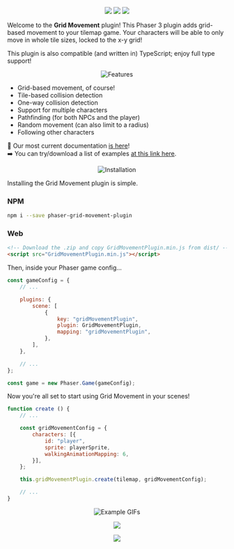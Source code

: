 <p align="center">
    <img src="https://img.shields.io/github/v/release/Annoraaq/phaser-grid-movement-plugin?style=for-the-badge&color=brightgreen">
    <img src="https://img.shields.io/github/stars/Annoraaq/phaser-grid-movement-plugin?style=for-the-badge&color=yellow">
    <img src="https://img.shields.io/badge/made%20with-TypeScript-blue?style=for-the-badge">
</p>

Welcome to the **Grid Movement** plugin! This Phaser 3 plugin adds grid-based movement to your tilemap game. Your characters will be able to only move in whole tile sizes, locked to the x-y grid!

This plugin is also compatible (and written in) TypeScript; enjoy full type support!

<p align="center">
    <img src="https://github.com/Annoraaq/phaser-grid-movement-plugin/blob/master/docs/assets/other/features-label.png" alt="Features" />
</p>

* Grid-based movement, of course!
* Tile-based collision detection
* One-way collision detection
* Support for multiple characters
* Pathfinding (for both NPCs and the player)
* Random movement (can also limit to a radius)
* Following other characters

📖 Our most current documentation [is here](https://github.com/Annoraaq/phaser-grid-movement-plugin/wiki)!  
➡️ You can try/download a list of examples [at this link here](https://annoraaq.github.io/phaser-grid-movement-plugin/examples/).

<p align="center">
    <img src="https://github.com/Annoraaq/phaser-grid-movement-plugin/blob/master/docs/assets/other/installation-label.png" alt="Installation" />
</p>

Installing the Grid Movement plugin is simple.

### NPM
```bash
npm i --save phaser-grid-movement-plugin
```

### Web
```html
<!-- Download the .zip and copy GridMovementPlugin.min.js from dist/ -->
<script src="GridMovementPlugin.min.js"></script>
```

Then, inside your Phaser game config...

```javascript
const gameConfig = {
    // ...

    plugins: {
        scene: [
            {
                key: "gridMovementPlugin",
                plugin: GridMovementPlugin,
                mapping: "gridMovementPlugin",
            },
        ],
    },

    // ...
};

const game = new Phaser.Game(gameConfig);
```

Now you're all set to start using Grid Movement in your scenes!

```javascript
function create () {
    // ...

    const gridMovementConfig = {
        characters: [{
            id: "player",
            sprite: playerSprite,
            walkingAnimationMapping: 6,
        }],
    };

    this.gridMovementPlugin.create(tilemap, gridMovementConfig);

    // ...
}
```

<p align="center">
    <img src="https://github.com/Annoraaq/phaser-grid-movement-plugin/blob/master/docs/assets/other/gifs-label.png" alt="Example GIFs" />
</p>
<p align="center">
    <img src="https://github.com/Annoraaq/phaser-grid-movement-plugin/raw/master/images/movement.gif" />
</p>

<p align="center">
    <img src="https://github.com/Annoraaq/phaser-grid-movement-plugin/raw/master/images/radius-movement.gif" />
</p>
